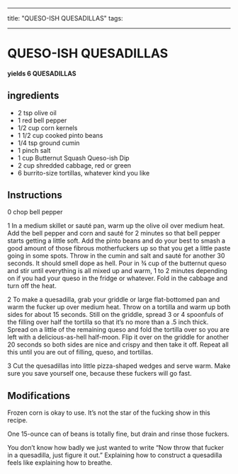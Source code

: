 
---
title: "QUESO-ISH QUESADILLAS"
tags:

---
# QUESO-ISH QUESADILLAS



#### yields  6 QUESADILLAS


## ingredients
* 2 tsp olive oil 
* 1 red bell pepper 
* 1/2 cup corn kernels 
* 1 1/2 cup cooked pinto beans 
* 1/4 tsp ground cumin 
* 1 pinch salt 
* 1 cup Butternut Squash Queso-ish Dip 
* 2 cup shredded cabbage, red or green 
* 6 burrito-size tortillas, whatever kind you like 



## Instructions
0 chop bell pepper

1 In a medium skillet or sauté pan, warm up the olive oil over medium heat. Add the bell pepper and corn and sauté for 2 minutes so that bell pepper starts getting a little soft. Add the pinto beans and do your best to smash a good amount of those fibrous motherfuckers up so that you get a little paste going in some spots. Throw in the cumin and salt and sauté for another 30 seconds. It should smell dope as hell. Pour in ¾ cup of the butternut queso and stir until everything is all mixed up and warm, 1 to 2 minutes depending on if you had your queso in the fridge or whatever. Fold in the cabbage and turn off the heat.

2 To make a quesadilla, grab your griddle or large flat-bottomed pan and warm the fucker up over medium heat. Throw on a tortilla and warm up both sides for about 15 seconds. Still on the griddle, spread 3 or 4 spoonfuls of the filling over half the tortilla so that it’s no more than a .5 inch thick. Spread on a little of the remaining queso and fold the tortilla over so you are left with a delicious-as-hell half-moon. Flip it over on the griddle for another 20 seconds so both sides are nice and crispy and then take it off. Repeat all this until you are out of filling, queso, and tortillas.

3 Cut the quesadillas into little pizza-shaped wedges and serve warm. Make sure you save yourself one, because these fuckers will go fast.



## Modifications
Frozen corn is okay to use. It’s not the star of the fucking show in this recipe.

 One 15-ounce can of beans is totally fine, but drain and rinse those fuckers.

 You don’t know how badly we just wanted to write “Now throw that fucker in a quesadilla, just figure it out.” Explaining how to construct a quesadilla feels like explaining how to breathe.




